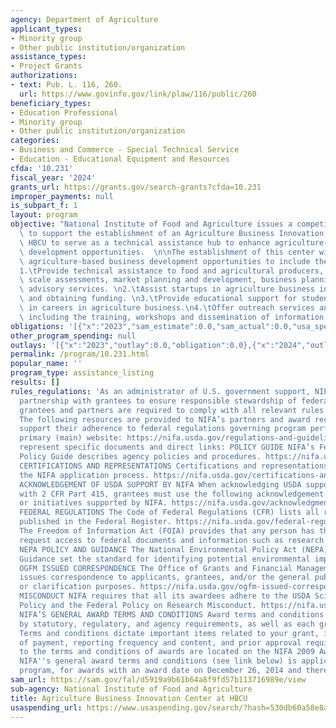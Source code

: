 ```yaml
---
agency: Department of Agriculture
applicant_types:
- Minority group
- Other public institution/organization
assistance_types:
- Project Grants
authorizations:
- text: Pub. L. 116, 260.
  url: https://www.govinfo.gov/link/plaw/116/public/260
beneficiary_types:
- Education Professional
- Minority group
- Other public institution/organization
categories:
- Business and Commerce - Special Technical Service
- Education - Educational Equipment and Resources
cfda: '10.231'
fiscal_year: '2024'
grants_url: https://grants.gov/search-grants?cfda=10.231
improper_payments: null
is_subpart_f: 1
layout: program
objective: "National Institute of Food and Agriculture issues a competitive grant\
  \ to support the establishment of an Agriculture Business Innovation Center at a\
  \ HBCU to serve as a technical assistance hub to enhance agriculture-based business\
  \ development opportunities.  \n\nThe establishment of this center will enhance\
  \ agriculture-based business development opportunities to include the following:\n\
  1.\tProvide technical assistance to food and agricultural producers, including production\
  \ scale assessments, market planning and development, business planning, and other\
  \ advisory services. \n2.\tAssist startups in agriculture business including planning\
  \ and obtaining funding. \n3.\tProvide educational support for students interested\
  \ in careers in agriculture business.\n4.\tOffer outreach services and activities,\
  \ including the training, workshops and dissemination of information and materials."
obligations: '[{"x":"2023","sam_estimate":0.0,"sam_actual":0.0,"usa_spending_actual":0.0},{"x":"2024","sam_estimate":0.0,"sam_actual":0.0,"usa_spending_actual":0.0},{"x":"2025","sam_estimate":0.0,"sam_actual":0.0,"usa_spending_actual":0.0}]'
other_program_spending: null
outlays: '[{"x":"2023","outlay":0.0,"obligation":0.0},{"x":"2024","outlay":0.0,"obligation":0.0},{"x":"2025","outlay":0.0,"obligation":0.0}]'
permalink: /program/10.231.html
popular_name: ''
program_type: assistance_listing
results: []
rules_regulations: 'As an administrator of U.S. government support, NIFA works in
  partnership with grantees to ensure responsible stewardship of federal funds. Our
  grantees and partners are required to comply with all relevant rules and regulations.
  The following resources are provided to NIFA’s partners and award recipients to
  support their adherence to federal regulations governing program performance: NIFA’s
  primary (main) website: https://nifa.usda.gov/regulations-and-guidelines The following
  represent specific documents and direct links: POLICY GUIDE NIFA’s Federal Assistance
  Policy Guide describes agency policies and procedures. https://nifa.usda.gov/policy-guide
  CERTIFICATIONS AND REPRESENTATIONS Certifications and representations provided through
  the NIFA application process. https://nifa.usda.gov/certifications-and-representations
  ACKNOWLEDGEMENT OF USDA SUPPORT BY NIFA When acknowledging USDA support in accordance
  with 2 CFR Part 415, grantees must use the following acknowledgement for all projects
  or initiatives supported by NIFA. https://nifa.usda.gov/acknowledgment-usda-support-nifa
  FEDERAL REGULATIONS The Code of Federal Regulations (CFR) lists all regulations
  published in the Federal Register. https://nifa.usda.gov/federal-regulations FOIA
  The Freedom of Information Act (FOIA) provides that any person has the right to
  request access to federal documents and information such as research data. https://nifa.usda.gov/foia
  NEPA POLICY AND GUIDANCE The National Environmental Policy Act (NEPA) Policy and
  Guidance set the standard for identifying potential environmental impacts. https://nifa.usda.gov/nepa-policy-and-guidance
  OGFM ISSUED CORRESPONDENCE The Office of Grants and Financial Management occasionally
  issues correspondence to applicants, grantees, and/or the general public for informational
  or clarification purposes. https://nifa.usda.gov/ogfm-issued-correspondence RESEARCH
  MISCONDUCT NIFA requires that all its awardees adhere to the USDA Scientific Integrity
  Policy and the Federal Policy on Research Misconduct. https://nifa.usda.gov/research-misconduct
  NIFA’S GENERAL AWARD TERMS AND CONDITIONS Award terms and conditions are determined
  by statutory, regulatory, and agency requirements, as well as each grant’s circumstances.
  Terms and conditions dictate important items related to your grant, including method
  of payment, reporting frequency and content, and prior approval requirements. References
  to the terms and conditions of awards are located on the NIFA 2009 Award Fact Sheet.
  NIFA''s general award terms and conditions (see link below) is applicable to this
  program, for awards with an award date on December 26, 2014 and thereafter. https://nifa.usda.gov/resource/nifa-general-terms-and-conditions-grants-and-cooperative-agreements-october-2016.'
sam_url: https://sam.gov/fal/d5919a9b61b64a8f9fd57b113716989e/view
sub-agency: National Institute of Food and Agriculture
title: Agriculture Business Innovation Center at HBCU
usaspending_url: https://www.usaspending.gov/search/?hash=530db60a58e8a40aa8baa3e26847e07a
---
```

